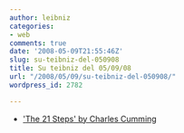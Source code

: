 ```yaml
---
author: leibniz
categories:
- web
comments: true
date: '2008-05-09T21:55:46Z'
slug: su-teibniz-del-050908
title: Su teibniz del 05/09/08
url: "/2008/05/09/su-teibniz-del-050908/"
wordpress_id: 2782

---
```

* ['The 21 Steps' by Charles Cumming](https://feeds.feedburner.com/~r/teibniz/~3/286589718/34191820)


